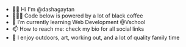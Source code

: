 - 👋🏼 Hi I'm @dashagaytan
- 👩🏼‍💻 Code below is powered by a lot of black coffee
- 🌱 I’m currently learning Web Development @Vschool
- 📫 How to reach me: check my bio for all social links
- 💜 I enjoy outdoors, art, working out, and a lot of quality family time
